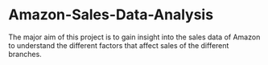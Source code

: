 # Amazon-Sales-Data-Analysis
The major aim of this project is to gain insight into the sales data of Amazon to understand the different factors that affect sales of the different branches.
